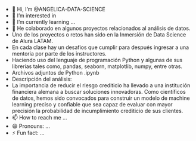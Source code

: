 - 👋 Hi, I’m @ANGELICA-DATA-SCIENCE 
- 👀 I’m interested in 
- 🌱 I’m currently learning ...
- 💞️ He colaborado en algunos proyectos relacionados al análisis de datos.
- Uno de los proyectos o retos han sido en la Inmersión de Data Science de Alura LATAM.
- En cada clase hay un desafios que cumplir para después ingresar a una mentoria por parte de los instructores.
- Haciendo uso del lenguaje de programación Python y algunas de sus librerías tales como, pandas, seaborn, matplotlib, numpy, entre otras.
- Archivos adjuntos de Python .ipynb
- Descripción del análisis:
- La importancia de reducir el riesgo crediticio ha llevado a una institución financiera alemana a buscar soluciones innovadoras. Como científicos de datos, hemos sido convocados para construir un modelo de machine learning preciso y confiable que sea capaz de evaluar con mayor precisión la probabilidad de incumplimiento crediticio de sus clientes.
- 📫 How to reach me ...
- 😄 Pronouns: ...
- ⚡ Fun fact: ...

<!---
ANGELICA-DATA-SCIENCE/ANGELICA-DATA-SCIENCE is a ✨ special ✨ repository because its `README.md` (this file) appears on your GitHub profile.
You can click the Preview link to take a look at your changes.
--->
